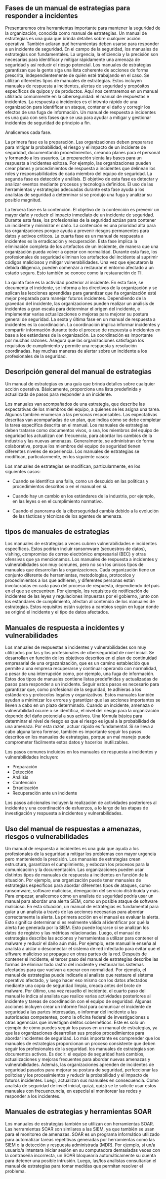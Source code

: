 ## Fases de un manual de estrategias para responder a incidentes

Presentaremos otra herramientas importante para mantener la seguridad de la organización, conocida como manual de estrategias. Un manual de estrategias es una guía que brinda detalles sobre cualquier acción operativa. También aclaran qué herramientas deben usarse para responder a un incidente de seguridad. En el campo de la seguridad, los manuales de estrategias son fundamentales. La urgencia, la eficiencia y la precisión son necesarias para identificar y mitigar rápidamente una amenaza de seguridad y así reducir el riesgo potencial. Los manuales de estrategias garantizan que la gente siga una lista coherente de acciones de forma prescrita, independientemente de quién esté trabajando en el caso. Se utilizan diferentes tipos de manuales de estrategias. Estos incluyen manuales de respuesta a incidentes, alertas de seguridad y propósitos específicos de quipos y de productos. Aquí nos centraremos en un manual utilizado comúnmente en la ciberseguridad: el manual de respuestas e incidentes. La respuesta a incidentes es el intwnto rápido de una organización para identificar un ataque, contener el daño y corregir los efectos de una fuga de información. Un manual de respuesta a incidentes es una guía con seis fases que se usa para ayudar a mitigar y gestionar incidentes de seguridad de principio a fin.

Analicemos cada fase.

La primera fase es la preparación. Las organizaciones deben prepararse para mitigar la probabilidad, el riesgo y el impacto de un incidente de seguridad, documentando procedimientos, creando planes para el personal y formando a los usaurios. La preparación sienta las bases para un respuesta a incidentes exitosa. Por ejemplo, las organizaciones pueden crear planes y procedimientos de respuesta a incidentes que delinean los roles y responsabilidades de cada miembro del equipo de seguridad. 
La segunda fase es detección y análisis. El objetivo de esta fase es detectar y analizar eventos mediante procesos y tecnología definidos. El uso de las herramientas y estrategias adecuadas durante esta fase ayuda a los analistas de seguridad a determinar si se produjo una fuga y analizar su posible magnitud.

La tercera fase es la contención. El objetivo de la contención es prevenir un mayor daño y reducir el impacto inmediato de un incidente de seguridad. Durante esta fase, los profesionales de la seguridad actúan para contener un incidente y minimizar el daño. La contención es una prioridad alta para las organizaciones porque ayuda a prevenir riesgos permanentes para datos y activos críticos. La cuarta fase es un manual de respuesta a incidentes es la erradicación y recuperación. Esta fase implica la eliminación completa de los artefactos de un incidente, de manera que una organización pueda volver a operar con normalidad. Durante esta fase, los profesionales de seguridad eliminan los artefactos del incidente al suprimir códigos maliciosos y mitigar vulnerabilidades. Una vez que ejecutaron la debida diligencia, pueden comenzar a restaurar el entorno afectado a un estado seguro. Esto también se conoce como la restauración de TI.

La quinta fase es la actividad posterior al incidente. En esta fase, se documenta el incidente, se informa a los directivos de la organización y se aplican las lecciones aprendidas para garantizar que ña organización esté mejor preparada para manejar futuros incidentes. Dependiendo de la gravedad del incidente, las organizaciones pueden realizar un análisis de incidentes a gran escala para determinar el origen del incidente, e implementar varias actualizaciones o mejoras para mejorar su postura general de seguridad. La sexta y última fase en un manual de respuesta a incidentes es la coordinación. La coordinación implica informar incidentes y compartir información durante todo el proceso de respuesta a incidentes en base a los estándares de la organización. La coordinación es importante por muchas razones. Asegura que las organizaciones satisfagan los requisitos de cumplimiento y permite una respuesta y resolución coordinadas. hay muchas maneras de alertar sobre un incidente a los profesionales de la seguridad. 

## Descripción general del manual de estrategias

Un manual de estrategias es una guía que brinda detalles sobre cualquier acción operativa. Básicamente, proporciona una lista predefinida y actualizada de pasos para responder a un incidente.

Los manuales van acompañados de una estrategia, que describe las expectativas de los miembros del equipo, a quienes se les asigna una tarea. Algunos también enumeran a las personas responsables. Las expectativas descritas van acompañadas de un plan, que indica cómo se debe completar la tarea específica descrita en el manual.
Los manuales de estrategias deben tratarse como documentos vivos, o sea, los miembros del equipo de seguridad los actualizan con frecuencia, para abordar los cambios de la industria y las nuevas amenazas. Generalmente, se administran de forma colaborativa, porque los miembros del equipo de seguridad tienen diferentes niveles de experiencia.
Los manuales de estrategias se modifican, particularmente, en los siguiente casos:

Los manuales de estrategias se modifican, particularmente, en los siguientes casos:

* Cuando se identifica una falla, como un descuido en las políticas y procedimientos descritos o en el manual en sí.

* Cuando hay un cambio en los estándares de la industria, por ejemplo, en las leyes o en el cumplimiento normativo.

* Cuando el panorama de la ciberseguridad cambia debido a la evolución de las tácticas y técnicas de los agentes de amenaza.

## tipos de manuales de estrategias

Los manuales de estrategias a veces cubren vulnerabilidades e incidentes específicos. Estos podrían incluir ransomware (secuestros de datos), vishing, compromiso de correo electrónico empresarial (BEC) y otras ofensivas que ya mencionamos. Los manuales de respuesta a incidentes y vulnerabilidades son muy comunes, pero no son los únicos tipos de manuales que desarrollan las organizaciones.
Cada organización tiene un conjunto diferente de herramientas, metodologías, protocolos y procedimientos a los que adhieren, y diferentes personas están involucradas en cada paso del proceso de respuesta, dependiendo del país en el que se encuentren. Por ejemplo, los requisitos de notificación de incidentes de las leyes y regulaciones impuestas por el gobierno, junto con los estándares de cumplimiento, afectan al contenido de los manuales de estrategias. Estos requisitos están sujetos a cambios según en lugar donde se originó el incidente y el tipo de datos afectados.

## Manuales de respuesta a incidentes y vulnerabilidades

Los manuales de respuestas a incidentes y vulnerabilidades son muy utilizados por las y los profesionales de ciberseguridad de nivel incial. Se desarrollan en función de los objetivos descritos en el plan de continuidad empresarial de una orgazanización, que es un camino establecido que permite a una empresa recuperarse y continuar operando con normalidad, a pesar de una interrupción como, por ejemplo, una fuga de información.
Estos dos tipos de manuales contiene listas predefinidas y actualizadas de pasos para responder a un incidente. Seguir estos pasos es necesario para garantizar que, como profesional de la seguridad, te adhieras a los estándares y protocolos legales y organizativos. Estos manuales también ayudan a minimizar los errores y garantizar que las acciones importantes se lleven a cabo en un plazo determinado.
Cuando un incidente, amenaza o vulnerabilidad ocurre o se identifica, el nivel del riesgo para la organización depende del daño potencial a sus activos. Una fórmula básica para determinar el nivel de riesgo es que el riesgo es igual a la probabilidad de una amenaza. Por esta razón, actuar rápido es fundamental. Si se lleva a cabo alguna tarea forense, también es importante seguir los pasos descritos en los manuales de estrategias, porque un mal manejo puede comprometer fácilmente estos datos y hacerlos inutilizables.

Los pasos comunes incluidos en los manuales de respuesta a incidentes y vulnerabilidades incluyen:

* Preparación
* Detección
* Análisis
* Contención
* Erradicación
* Recuperación ante un incidente

Los pasos adicionales incluyen la realización de actividades posteriores al incidente y una coordinación de esfuerzos, a lo largo de las etapas de investigación y respuesta a incidentes y vulnerabilidades.

## Uso del manual de respuestas a amenazas, riesgos o vulnerabilidades

Un manual de respuesta a incidentes es una guía que ayuda a los profesionales de la seguridad a mitigar los problemas con mayor urgencia pero manteniendo la precisión. Los manuales de estrategias crean estructura, garantizan el cumplimiento, y esbozan los procesos para la comunicación y la documentación. Las organizaciones pueden usar distintos tipos de manuales de respuesta a incidentes en función de la situación. Por ejemplo, una organización puede tener manuales de estrategias específicos para abordar diferentes tipos de ataques, como ransomware, software malicioso, denegación del servicio distribuida y más. Para empezar, analicemos cómo un analista de seguridad podría usar un manual para abordar una alerta SIEM, como un posible ataque de software malicioso.
En esta situación, un manual de estrategias es fundamental para guiar a un analista a través de las acciones necesarias para abordar correctamente la alerta. La primera acción en el manual es evaluar la alerta. Esto significa determinar si es realmente válida al identificar por qué la alerta fue generada por la SIEM. Esto puede lograrse si se analizan los datos de registro y las métricas relacionadas. Luego, el manual de estrategias describe las acciones y herramientas a utilizar para contener el malware y reducir el daño aún más. Por ejemplo, este manual le enseña al analista a aislar o desconectar el sistema de red infectado para evitar que el siftware malicioso se propague en otras partes de la red. Después de contener el incidente, el tercer paso del manual de estrategias describe las formas de eliminar todo rastro del incidente y restaurar los sistemas afectados para que vuelvan a operar con normalidad. Por ejemplo, el manual de estrategias puede indicarle al analista que restaure el sistema operativo afectado, y luego hacer eso mismo con los datos afectados mediante una copia de seguridad limpia, creada antes del brote de malware. Por último, una vez resuelto el incidente, el cuarto paso del manual le indica al analista que realice varias actividades posteriores al incidente y tareas de coordinación con el equipo de seguridad. Algunas acciones incluyen crear un informe final para comunicar el incidente de seguridad a las partes interesadas, o informar del incidente a las autoridades competentes, como la oficina federal de investigaciones u otras agenncias que investigan delitos cobernéticos. Este es solo un ejemplo de cómo puedes seguir los pasos en un manual de estrategias, ya que las organizaciones desarrollan sus propios procedimientos para abordar incidentes de seguridad. Lo más importante es comprender que los manuales de estrategias proporcionan un proceso consistente que deben seguir los profesionales de la seguridad. los manuales de estrategias son documentos activos. Es decir: el equipo de seguridad hará cambios, actualizaciones y mejoras frecuentes para abordar nuevas amenazas y vulnerabilidades. Además, las organizaciones aprenden de incidentes de seguridad pasados para mejorar su postura de seguridad, perfeccionar las polítcias y los procesimientos y reducir la probabilidad y el impacto de futuros incidentes. Luegi, actualizan sus manuales en consecuencia. Como analista de seguridad de inviel inicial, quizá, quizá se te solicite usar estos manuales con frecuencuncia, en especial al monitorear las redes y responder a los incidentes.

## Manuales de estrategias y herramientas SOAR

Los manuales de estrategias también se utilizan con herramientas SOAR. Las herramientas SOAR son similares a las SIEM, ya que también se usan para el monitoreo de amenazas. SOAR es un programa informático utilizado para automatizar tareas repetitivas generadas por herramientas como las SIEM o la detección y respuesta administrada (MDR). Por ejemplo, si un/a usuario/a intentara iniciar sesión en su computadora demasiadas veces con la contraseña incorrecta, un SOAR bloquearía automáticamente su cuenta para detener una posible intrusión. Luego, las/los analistas consultarían el manual de estrategias para tomar medidas que permitan resolver el problema.